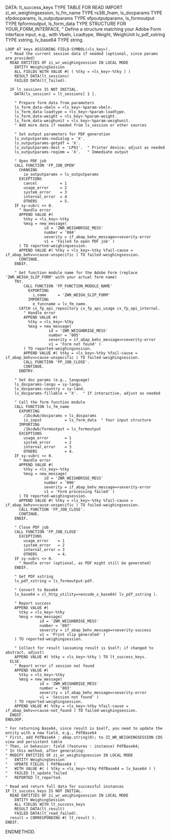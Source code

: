 DATA:
      lt_success_keys TYPE TABLE FOR READ IMPORT zi_wr_weighingsession,
      lv_fm_name      TYPE rs38l_fnam,
      ls_docparams    TYPE sfpdocparams,
      ls_outputparams TYPE sfpoutputparams,
      ls_formoutput   TYPE fpformoutput,
      ls_form_data    TYPE STRUCTURE FOR YOUR_FORM_INTERFACE,  " Define a structure matching your Adobe Form interface input, e.g., with Vbeln, Loadtype, Weight, WeighUnit
      lv_pdf_xstring  TYPE xstring,
      lv_base64       TYPE string.

    LOOP AT keys ASSIGNING FIELD-SYMBOL(<ls_key>).
      " Read the current session data if needed (optional, since params are provided)
      READ ENTITIES OF zi_wr_weighingsession IN LOCAL MODE
        ENTITY WeighingSession
        ALL FIELDS WITH VALUE #( ( %tky = <ls_key>-%tky ) )
        RESULT DATA(lt_sessions)
        FAILED DATA(lt_failed).

      IF lt_sessions IS NOT INITIAL.
        DATA(ls_session) = lt_sessions[ 1 ].

        " Prepare form data from parameters
        ls_form_data-vbeln = <ls_key>-%param-vbeln.
        ls_form_data-loadtype = <ls_key>-%param-loadtype.
        ls_form_data-weight = <ls_key>-%param-weight.
        ls_form_data-weighunit = <ls_key>-%param-weighunit.
        " Add more data if needed from ls_session or other sources

        " Set output parameters for PDF generation
        ls_outputparams-nodialog = 'X'.
        ls_outputparams-getpdf = 'X'.
        ls_outputparams-dest = 'LP01'.  " Printer device; adjust as needed
        ls_outputparams-reqimm = 'X'.   " Immediate output

        " Open PDF job
        CALL FUNCTION 'FP_JOB_OPEN'
          CHANGING
            ie_outputparams = ls_outputparams
          EXCEPTIONS
            cancel          = 1
            usage_error     = 2
            system_error    = 3
            internal_error  = 4
            OTHERS          = 5.
        IF sy-subrc <> 0.
          " Handle error
          APPEND VALUE #(
            %tky = <ls_key>-%tky
            %msg = new_message(
                     id = 'ZWR_WEIGHBRIGE_MESS'
                     number = '004'
                     severity = if_abap_behv_message=>severity-error
                     v1 = 'Failed to open PDF job' )
          ) TO reported-weighingsession.
          APPEND VALUE #( %tky = <ls_key>-%tky %fail-cause = if_abap_behv=>cause-unspecific ) TO failed-weighingsession.
          CONTINUE.
        ENDIF.

        " Get function module name for the Adobe Form (replace 'ZWR_WEIGH_SLIP_FORM' with your actual form name)
        TRY.
            CALL FUNCTION 'FP_FUNCTION_MODULE_NAME'
              EXPORTING
                i_name     = 'ZWR_WEIGH_SLIP_FORM'
              IMPORTING
                e_funcname = lv_fm_name.
          CATCH cx_fp_api_repository cx_fp_api_usage cx_fp_api_internal.
            " Handle error
            APPEND VALUE #(
              %tky = <ls_key>-%tky
              %msg = new_message(
                       id = 'ZWR_WEIGHBRIGE_MESS'
                       number = '005'
                       severity = if_abap_behv_message=>severity-error
                       v1 = 'Form not found' )
            ) TO reported-weighingsession.
            APPEND VALUE #( %tky = <ls_key>-%tky %fail-cause = if_abap_behv=>cause-unspecific ) TO failed-weighingsession.
            CALL FUNCTION 'FP_JOB_CLOSE'.
            CONTINUE.
          ENDTRY.

        " Set doc params (e.g., language)
        ls_docparams-langu = sy-langu.
        ls_docparams-country = sy-land.
        ls_docparams-fillable = 'X'.  " If interactive, adjust as needed

        " Call the form function module
        CALL FUNCTION lv_fm_name
          EXPORTING
            /1bcdwb/docparams = ls_docparams
            is_input          = ls_form_data  " Your input structure
          IMPORTING
            /1bcdwb/formoutput = ls_formoutput
          EXCEPTIONS
            usage_error       = 1
            system_error      = 2
            internal_error    = 3
            OTHERS            = 4.
        IF sy-subrc <> 0.
          " Handle error
          APPEND VALUE #(
            %tky = <ls_key>-%tky
            %msg = new_message(
                     id = 'ZWR_WEIGHBRIGE_MESS'
                     number = '006'
                     severity = if_abap_behv_message=>severity-error
                     v1 = 'Form processing failed' )
          ) TO reported-weighingsession.
          APPEND VALUE #( %tky = <ls_key>-%tky %fail-cause = if_abap_behv=>cause-unspecific ) TO failed-weighingsession.
          CALL FUNCTION 'FP_JOB_CLOSE'.
          CONTINUE.
        ENDIF.

        " Close PDF job
        CALL FUNCTION 'FP_JOB_CLOSE'
          EXCEPTIONS
            usage_error    = 1
            system_error   = 2
            internal_error = 3
            OTHERS         = 4.
        IF sy-subrc <> 0.
          " Handle error (optional, as PDF might still be generated)
        ENDIF.

        " Get PDF xstring
        lv_pdf_xstring = ls_formoutput-pdf.

        " Convert to Base64
        lv_base64 = cl_http_utility=>encode_x_base64( lv_pdf_xstring ).

        " Report success
        APPEND VALUE #(
          %tky = <ls_key>-%tky
          %msg = new_message(
                   id = 'ZWR_WEIGHBRIGE_MESS'
                   number = '007'
                   severity = if_abap_behv_message=>severity-success
                   v1 = 'Print slip generated' )
        ) TO reported-weighingsession.

        " Collect for result (assuming result is $self; if changed to abstract, adjust)
        APPEND VALUE #( %tky = <ls_key>-%tky ) TO lt_success_keys.
      ELSE.
        " Report error if session not found
        APPEND VALUE #(
          %tky = <ls_key>-%tky
          %msg = new_message(
                   id = 'ZWR_WEIGHBRIGE_MESS'
                   number = '003'
                   severity = if_abap_behv_message=>severity-error
                   v1 = 'Session not found' )
        ) TO reported-weighingsession.
        APPEND VALUE #( %tky = <ls_key>-%tky %fail-cause = if_abap_behv=>cause-not_found ) TO failed-weighingsession.
      ENDIF.
    ENDLOOP.

    " For returning Base64, since result is $self, you need to update the entity with a new field, e.g., PdfBase64
    " First, add PdfBase64 : abap.string(0); to ZI_WR_WEIGHINGSESSION CDS view and persistent table
    " Then, in behavior: field (features : instance) PdfBase64;
    " In this method, after generating:
    " MODIFY ENTITIES OF zi_wr_weighingsession IN LOCAL MODE
    "   ENTITY WeighingSession
    "   UPDATE FIELDS ( PdfBase64 )
    "   WITH VALUE #( ( %tky = <ls_key>-%tky PdfBase64 = lv_base64 ) )
    "   FAILED lt_update_failed
    "   REPORTED lt_reported.

    " Read and return full data for successful instances
    IF lt_success_keys IS NOT INITIAL.
      READ ENTITIES OF zi_wr_weighingsession IN LOCAL MODE
        ENTITY WeighingSession
        ALL FIELDS WITH lt_success_keys
        RESULT DATA(lt_result)
        FAILED DATA(lt_read_failed).
      result = CORRESPONDING #( lt_result ).
    ENDIF.
  ENDMETHOD.
